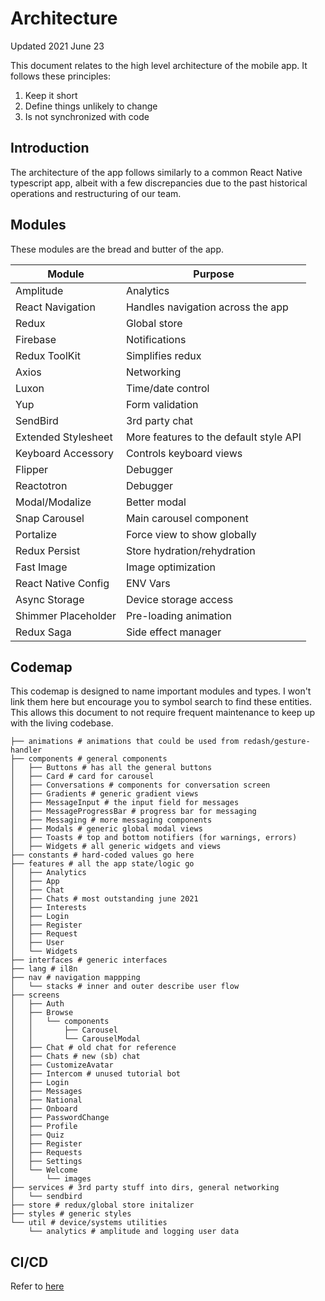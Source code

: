 # Architecture

Updated 2021 June 23

This document relates to the high level architecture of the mobile app. It follows these principles:

1. Keep it short
2. Define things unlikely to change
3. Is not synchronized with code

## Introduction

The architecture of the app follows similarly to a common React Native typescript app, albeit with a few discrepancies due to the past historical operations and restructuring of our team.

## Modules

These modules are the bread and butter of the app.

| Module              | Purpose                                |
| ------------------- | -------------------------------------- |
| Amplitude           | Analytics                              |
| React Navigation    | Handles navigation across the app      |
| Redux               | Global store                           |
| Firebase            | Notifications                          |
| Redux ToolKit       | Simplifies redux                       |
| Axios               | Networking                             |
| Luxon               | Time/date control                      |
| Yup                 | Form validation                        |
| SendBird            | 3rd party chat                         |
| Extended Stylesheet | More features to the default style API |
| Keyboard Accessory  | Controls keyboard views                |
| Flipper             | Debugger                               |
| Reactotron          | Debugger                               |
| Modal/Modalize      | Better modal                           |
| Snap Carousel       | Main carousel component                |
| Portalize           | Force view to show globally            |
| Redux Persist       | Store hydration/rehydration            |
| Fast Image          | Image optimization                     |
| React Native Config | ENV Vars                               |
| Async Storage       | Device storage access                  |
| Shimmer Placeholder | Pre-loading animation                  |
| Redux Saga          | Side effect manager                    |

## Codemap

This codemap is designed to name important modules and types. I won't link them here but encourage you to symbol search to find these entities. This allows this document to not require frequent maintenance to keep up with the living codebase.

```
├── animations # animations that could be used from redash/gesture-handler
├── components # general components
│   ├── Buttons # has all the general buttons
│   ├── Card # card for carousel
│   ├── Conversations # components for conversation screen
│   ├── Gradients # generic gradient views
│   ├── MessageInput # the input field for messages
│   ├── MessageProgressBar # progress bar for messaging
│   ├── Messaging # more messaging components
│   ├── Modals # generic global modal views
│   ├── Toasts # top and bottom notifiers (for warnings, errors)
│   ├── Widgets # all generic widgets and views
├── constants # hard-coded values go here
├── features # all the app state/logic go
│   ├── Analytics
│   ├── App
│   ├── Chat
│   ├── Chats # most outstanding june 2021
│   ├── Interests
│   ├── Login
│   ├── Register
│   ├── Request
│   ├── User
│   └── Widgets
├── interfaces # generic interfaces
├── lang # il8n
├── nav # navigation mappping
│   └── stacks # inner and outer describe user flow
├── screens
│   ├── Auth
│   ├── Browse
│   │   └── components
│   │       ├── Carousel
│   │       └── CarouselModal
│   ├── Chat # old chat for reference
│   ├── Chats # new (sb) chat
│   ├── CustomizeAvatar
│   ├── Intercom # unused tutorial bot
│   ├── Login
│   ├── Messages
│   ├── National
│   ├── Onboard
│   ├── PasswordChange
│   ├── Profile
│   ├── Quiz
│   ├── Register
│   ├── Requests
│   ├── Settings
│   └── Welcome
│       └── images
├── services # 3rd party stuff into dirs, general networking
│   └── sendbird
├── store # redux/global store initalizer
├── styles # generic styles
└── util # device/systems utilities
    └── analytics # amplitude and logging user data
```

## CI/CD

Refer to [here](../fastlane/README.md)
